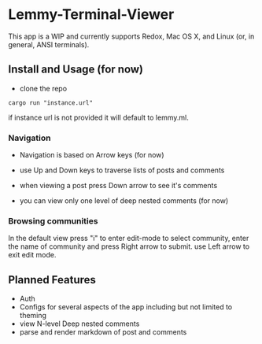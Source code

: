 # Lemmy-Terminal-Viewer

This app is a  WIP and currently supports Redox, Mac OS X, and Linux (or, in general, ANSI terminals).

## Install and Usage (for now)

* clone the repo

```
cargo run "instance.url"
```
if instance url is not provided it will default to lemmy.ml.

### Navigation

- Navigation is based on Arrow keys (for now)

- use Up and Down keys to traverse lists of posts and comments

- when viewing a post press Down arrow to see it's comments

- you can view only one level of deep nested comments (for now)

### Browsing communities

In the default view press "i" to enter edit-mode to select community, enter the name of community and press Right arrow to submit. use Left arrow to exit edit mode.

## Planned Features

-  Auth
-  Configs for several aspects of the app including but not limited to theming
-  view N-level Deep nested comments
-  parse and render markdown of post and comments
